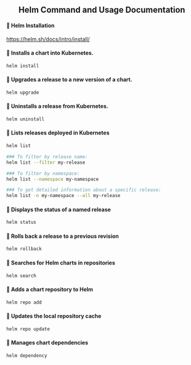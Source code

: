 <h2 align="center">
Helm Command and Usage Documentation
</h2>

#### 📰 Helm Installation
https://helm.sh/docs/intro/install/

#### 📰 Installs a chart into Kubernetes.
```bash
helm install
```


#### 📰 Upgrades a release to a new version of a chart.
```bash
helm upgrade
```

#### 📰 Uninstalls a release from Kubernetes.
```bash
helm uninstall
```
#### 📰 Lists releases deployed in Kubernetes
```bash
helm list

### To filter by release name:
helm list --filter my-release

### To filter by namespace:
helm list --namespace my-namespace

### To get detailed information about a specific release:
helm list -n my-namespace --all my-release
```

#### 📰 Displays the status of a named release
```bash
helm status
```

#### 📰 Rolls back a release to a previous revision
```bash
helm rollback
```

#### 📰 Searches for Helm charts in repositories
```bash
helm search
```

#### 📰 Adds a chart repository to Helm
```bash
helm repo add
```

#### 📰 Updates the local repository cache
```bash
helm repo update
```

#### 📰 Manages chart dependencies
```bash
helm dependency
```